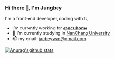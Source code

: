 ### Hi there 👋, I'm Jungbey

I'm a front-end developer, coding with ts,

-  I’m currently working for **[@ncuhome](https://github.com/ncuhome)**
- 🏫 I’m currently studying in [NanChang University](http://www.ncu.edu.cn/) 
- 📫 my email: jacbeywan@gmail.com

[![Anurag's github stats](https://github-readme-stats.vercel.app/api?username=Jungbey&count_private=true&show_icons=true&include_all_commits=true)](https://github.com/anuraghazra/github-readme-stats)
